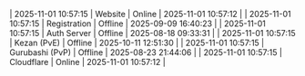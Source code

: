 | 2025-11-01 10:57:15 | Website | Online | 2025-11-01 10:57:12 |
| 2025-11-01 10:57:15 | Registration | Offline | 2025-09-09 16:40:23 |
| 2025-11-01 10:57:15 | Auth Server | Offline | 2025-08-18 09:33:31 |
| 2025-11-01 10:57:15 | Kezan (PvE) | Offline | 2025-10-11 12:51:30 |
| 2025-11-01 10:57:15 | Gurubashi (PvP) | Offline | 2025-08-23 21:44:06 |
| 2025-11-01 10:57:15 | Cloudflare | Online | 2025-11-01 10:57:12 |
